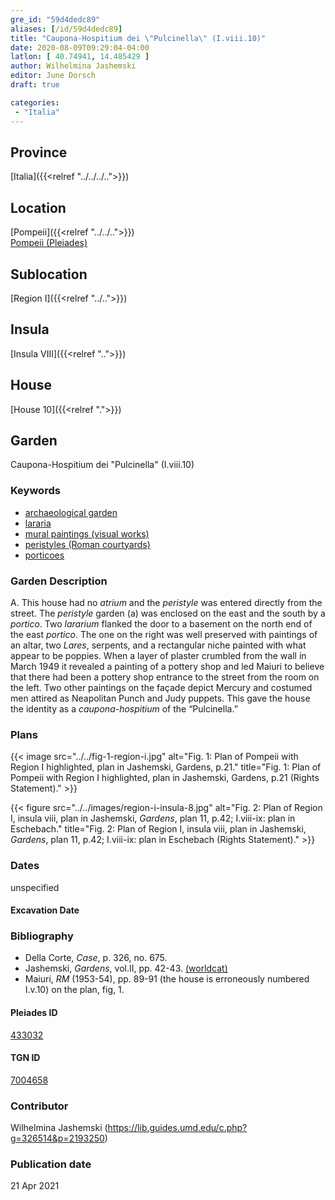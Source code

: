 ```yaml
---
gre_id: "59d4dedc89"
aliases: [/id/59d4dedc89]
title: "Caupona-Hospitium dei \"Pulcinella\" (I.viii.10)"
date: 2020-08-09T09:29:04-04:00
latlon: [ 40.74941, 14.485429 ]
author: Wilhelmina Jashemski
editor: June Dorsch
draft: true

categories:
 - "Italia"
---
```


## Province

[Italia]({{<relref "../../../..">}})

## Location

[Pompeii]({{<relref "../../..">}}) \
[Pompeii (Pleiades)](https://pleiades.stoa.org/places/433032)

## Sublocation

[Region I]({{<relref "../..">}})

<!--### Sublocation Description-->

<!-- DESCRIPTION -->

## Insula

[Insula VIII]({{<relref "..">}})

## House

[House 10]({{<relref ".">}})

## Garden

Caupona-Hospitium dei "Pulcinella" (I.viii.10)

### Keywords

- [archaeological garden](#)
- [lararia](http://vocab.getty.edu/page/aat/300400600)
- [mural paintings (visual works)](http://vocab.getty.edu/page/aat/300033644)
- [peristyles (Roman courtyards)](http://vocab.getty.edu/page/aat/300004029)
- [porticoes](http://vocab.getty.edu/page/aat/300004145)

### Garden Description

A. This house had no *atrium* and the *peristyle* was entered directly from the street. The *peristyle* garden (a) was enclosed on the east and the south by a *portico*. Two *lararium* flanked the door to a basement on the north end of the east *portico*. The one on the right was well preserved with paintings of an altar, two *Lares*, serpents, and a rectangular niche painted with what appear to be poppies. When a layer of plaster crumbled from the wall in March 1949 it revealed a painting of a pottery shop and led Maiuri to believe that there had been a pottery shop entrance to the street from the room on the left. Two other paintings on the façade depict Mercury and costumed men attired as Neapolitan Punch and Judy puppets. This gave the house the identity as a *caupona-hospitium* of the “Pulcinella.”

<!--### Maps-->

<!--
OLD WAY (DO NOT USE)
![alt_text](../../images/image_name.ext)
*CAPTION*

NEW WAY ↓↓↓↓
{{< figure src="../../images/image_name.ext" alt="ALT_TEXT" title="CAPTION" >}}
-->

### Plans

{{< image src="../../fig-1-region-i.jpg" alt="Fig. 1: Plan of Pompeii with Region I highlighted, plan in Jashemski, Gardens, p.21." title="Fig. 1: Plan of Pompeii with Region I highlighted, plan in Jashemski, Gardens, p.21 (Rights Statement)." >}}

{{< figure src="../../images/region-i-insula-8.jpg" alt="Fig. 2: Plan of Region I, insula viii, plan in Jashemski, *Gardens*, plan 11, p.42; I.viii-ix: plan in Eschebach." title="Fig. 2: Plan of Region I, insula viii, plan in Jashemski, *Gardens*, plan 11, p.42; I.viii-ix: plan in Eschebach (Rights Statement)." >}}

<!--### Images-->


### Dates

unspecified

#### Excavation Date


### Bibliography

* Della Corte, *Case*, p. 326, no. 675.
* Jashemski, *Gardens*, vol.II, pp. 42-43. [(worldcat)](http://www.worldcat.org/oclc/921816405)
* Maiuri, *RM* (1953-54), pp. 89-91 (the house is erroneously numbered I.v.10) on the plan, fig, 1.

<!--#### Periodo ID-->

<!-- [PERIODO_ID](https://pleiades.stoa.org/places/PLEIADES_ID) -->

#### Pleiades ID

[433032](https://pleiades.stoa.org/places/433032)

#### TGN ID

[7004658](http://vocab.getty.edu/page/tgn/7004658)

### Contributor

Wilhelmina Jashemski (https://lib.guides.umd.edu/c.php?g=326514&p=2193250)

### Publication date


21 Apr 2021

<!--### Related articles-->

<!-- Links to other related articles. Leave blank for now -->